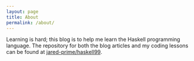 ```yaml
---
layout: page
title: About
permalink: /about/
---
```


Learning is hard; this blog is to help me learn the Haskell programming language. The repository for both the blog articles and my coding lessons can be found at [jared-prime/haskell99](https://github.com/jared-prime/haskell99).
